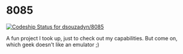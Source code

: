 # 8085

[ ![Codeship Status for dsouzadyn/8085](https://app.codeship.com/projects/09a47610-a80e-0134-6385-763ed4eab4ce/status?branch=master)](https://app.codeship.com/projects/191257)

A fun project I took up, just to check out my capabilities. But come on, which geek doesn't like an emulator ;)

